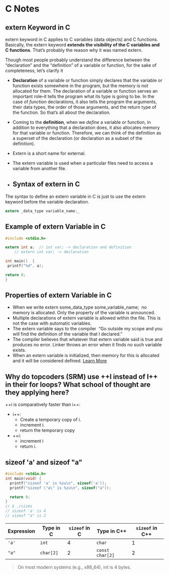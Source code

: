 # C Notes

## extern Keyword in C

extern keyword in C applies to C variables (data objects) and C functions. Basically, the extern keyword **extends the visibility of the C variables and C functions**. That’s probably the reason why it was named extern.

Though most people probably understand the difference between the “declaration” and the “definition” of a variable or function, for the sake of completeness, let’s clarify it

- **Declaration** of a variable or function simply declares that the variable or function exists somewhere in the program, but the memory is not allocated for them. The declaration of a variable or function serves an important role–it tells the program what its type is going to be. In the case of *function* declarations, it also tells the program the arguments, their data types, the order of those arguments, and the return type of the function. So that’s all about the declaration.
- Coming to the **definition**, when we *define* a variable or function, in addition to everything that a declaration does, it also allocates memory for that variable or function. Therefore, we can think of the definition as a superset of the declaration (or declaration as a subset of the definition).
- Extern is a short name for external.
- The extern variable is used when a particular files need to access a variable from another file.

- ## Syntax of extern in C

The syntax to define an extern variable in C is just to use the extern keyword before the variable declaration.

```c
extern _data_type variable_name;_
```

## Example of extern Variable in C

```c
#include <stdio.h>

extern int a;  // int var; -> declaration and definition
    // extern int var; -> declaration

int main()  {
 printf("%d", a);

return 0;
}
```

## Properties of extern Variable in C

- When we write extern some_data_type some_variable_name;  no memory is allocated. Only the property of the variable is announced.
- Multiple declarations of extern variable is allowed within the file. This is not the case with automatic variables.
- The extern variable says to the compiler  “Go outside my scope and you will find the definition of the variable that I declared.”
- The compiler believes that whatever that extern variable said is true and produces no error. Linker throws an error when it finds no such variable exists.
- When an extern variable is initialized, then memory for this is allocated and it will be considered defined.
  [Learn More](https://www.geeksforgeeks.org/understanding-extern-keyword-in-c/)

## Why do topcoders (SRM) use ++I instead of I++ in their for loops? What school of thought are they applying here?

++i is comparatively faster than i++:

- i++:
  - Create a temporary copy of i.
  - increment i.
  - return the temporary copy
- ++i:
  - increment i
  - return i.

## sizeof 'a' and sizeof "a"

```c
#include <stdio.h>
int main(void) {
  printf("sizeof 'a' is %zu\n", sizeof('a'));
  printf("sizeof \"a\" is %zu\n", sizeof("a"));

  return 0;
}
// $ ./sizes
// sizeof 'a' is 4
// sizeof "a" is 2
```

| Expression | Type in C | `sizeof` in C | Type in C++     | `sizeof` in C++ |
| ---------- | --------- | ------------- | --------------- | --------------- |
| `'a'`      | `int`     | 4             | `char`          | 1               |
| `"a"`      | `char[2]` | 2             | `const char[2]` | 2               |

> On most modern systems (e.g., x86_64), int is 4 bytes.
